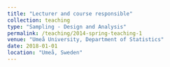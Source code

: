 ```yaml
---
title: "Lecturer and course responsible"
collection: teaching
type: "Sampling - Design and Analysis"
permalink: /teaching/2014-spring-teaching-1
venue: "Umeå University, Department of Statistics"
date: 2018-01-01
location: "Umeå, Sweden"
---
```


